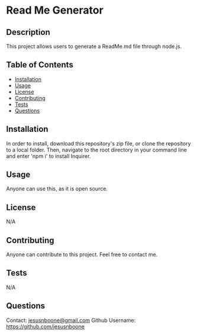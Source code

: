   # Read Me Generator

  ## Description

  This project allows users to generate a ReadMe.md file through node.js.

  ## Table of Contents

  * [Installation](#installation)
  * [Usage](#usage)
  * [License](#license)
  * [Contributing](#contributing)
  * [Tests](#tests)
  * [Questions](#questions)

  ## Installation

  In order to install, download this repository's zip file, or clone the repository to a local folder. Then, navigate to the root directory in your command line and enter 'npm i' to install Inquirer.

  ## Usage

  Anyone can use this, as it is open source.

  ## License

  N/A

  ## Contributing
  
  Anyone can contribute to this project. Feel free to contact me.

  ## Tests

  N/A

  ## Questions

  Contact: jesusnboone@gmail.com
  Github Username: https://github.com/jesusnboone
